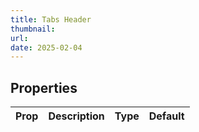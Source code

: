 ```yaml
---
title: Tabs Header
thumbnail:
url:
date: 2025-02-04
---
```



## Properties

| Prop | Description | Type | Default |
| ---- | ----------- | ---- | ------- |
